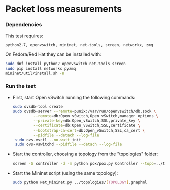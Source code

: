 # Packet loss measurements

### Dependencies

This test requires:
```
python2.7, openvswitch, mininet, net-tools, screen, networkx, zmq
```

On Fedora/Red Hat they can be installed with:
```sh
sudo dnf install python2 openvswitch net-tools screen
sudo pip install networkx pyzmq
mininet/util/install.sh -n
```

### Run the test
- First, start Open vSwitch running the following commands:
   ```sh
   sudo ovsdb-tool create
   sudo ovsdb-server --remote=punix:/var/run/openvswitch/db.sock \
            --remote=db:Open_vSwitch,Open_vSwitch,manager_options \
            --private-key=db:Open_vSwitch,SSL,private_key \
            --certificate=db:Open_vSwitch,SSL,certificate \
            --bootstrap-ca-cert=db:Open_vSwitch,SSL,ca_cert \
            --pidfile --detach --log-file
    sudo ovs-vsctl --no-wait init
    sudo ovs-vswitchd --pidfile --detach --log-file
    ```

- Start the controller, choosing a topology from the "topologies" folder:
    ```sh
    screen -S controller -d -m python pox/pox.py Controller --topo=../topologies/[TOPOLOGY].graphml
    ```
- Start the Mininet script (using the same topology):
    ```sh 
    sudo python Net_Mininet.py ../topologies/[TOPOLOGY].graphml
    ```

